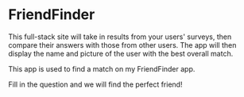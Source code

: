 # FriendFinder
This full-stack site will take in results from your users' surveys, then compare their answers with those from other users. The app will then display the name and picture of the user with the best overall match.


This app is used to find a match on my FriendFinder app.

Fill in the question and we will find the perfect friend!